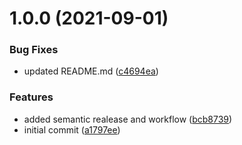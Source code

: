 # 1.0.0 (2021-09-01)


### Bug Fixes

* updated README.md ([c4694ea](https://github.com/mackah666/terragrunt-iam-group-demo/commit/c4694ea1140827268afe46483990820a5386af54))


### Features

* added semantic realease and workflow ([bcb8739](https://github.com/mackah666/terragrunt-iam-group-demo/commit/bcb87396447c853ef2adb7bf0014c6cc0b7ca8f8))
* initial commit ([a1797ee](https://github.com/mackah666/terragrunt-iam-group-demo/commit/a1797ee1ced7e6ed743ad4e810364a3c23759bc4))
